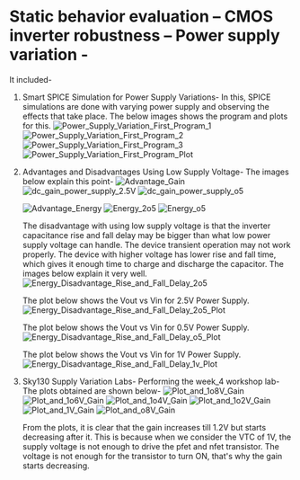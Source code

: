 # Static behavior evaluation – CMOS inverter robustness – Power supply variation - 
It included-
1. Smart SPICE Simulation for Power Supply Variations- 
    In this, SPICE simulations are done with varying power supply and observing the effects that take place. The below images shows the program and plots for this.
    ![Power_Supply_Variation_First_Program_1](/week_4/day_3/Static_Behavior_Evaluation_CMOS_Inverter_Robustness_Power_Supply_Variation/img/Power_Supply_Variation_First_Program_1.png)
    ![Power_Supply_Variation_First_Program_2](/week_4/day_3/Static_Behavior_Evaluation_CMOS_Inverter_Robustness_Power_Supply_Variation/img/Power_Supply_Variation_First_Program_2.png)
    ![Power_Supply_Variation_First_Program_3](/week_4/day_3/Static_Behavior_Evaluation_CMOS_Inverter_Robustness_Power_Supply_Variation/img/Power_Supply_Variation_First_Program_3.png)
    ![Power_Supply_Variation_First_Program_Plot](/week_4/day_3/Static_Behavior_Evaluation_CMOS_Inverter_Robustness_Power_Supply_Variation/img/Power_Supply_Variation_First_Program_Plot.png)
  
2. Advantages and Disadvantages Using Low Supply Voltage-
    The images below explain this point-
    ![Advantage_Gain](/week_4/day_3/Static_Behavior_Evaluation_CMOS_Inverter_Robustness_Power_Supply_Variation/img/Advantage_Gain.png)
    ![dc_gain_power_supply_2.5V](/week_4/day_3/Static_Behavior_Evaluation_CMOS_Inverter_Robustness_Power_Supply_Variation/img/dc_gain_power_supply_2o5.png)
    ![dc_gain_power_supply_o5](/week_4/day_3/Static_Behavior_Evaluation_CMOS_Inverter_Robustness_Power_Supply_Variation/img/dc_gain_power_supply_o5.png)
    
    ![Advantage_Energy](/week_4/day_3/Static_Behavior_Evaluation_CMOS_Inverter_Robustness_Power_Supply_Variation/img/Advantage_Energy.png)
    ![Energy_2o5](/week_4/day_3/Static_Behavior_Evaluation_CMOS_Inverter_Robustness_Power_Supply_Variation/img/Energy_2o5.png)
    ![Energy_o5](/week_4/day_3/Static_Behavior_Evaluation_CMOS_Inverter_Robustness_Power_Supply_Variation/img/Energy_o5.png)
    
    The disadvantage with using low supply voltage is that the inverter capacitance rise and fall delay may be bigger than what low power supply voltage can handle. The device transient operation may not work properly. The device with higher voltage has lower rise and fall time, which gives it enough time to charge and discharge the capacitor. The images below explain it very well.
    ![Energy_Disadvantage_Rise_and_Fall_Delay_2o5](/week_4/day_3/Static_Behavior_Evaluation_CMOS_Inverter_Robustness_Power_Supply_Variation/img/Energy_Disadvantage_Rise_and_Fall_Delay_2o5.png)
    
    The plot below shows the Vout vs Vin for 2.5V Power Supply.
    ![Energy_Disadvantage_Rise_and_Fall_Delay_2o5_Plot](/week_4/day_3/Static_Behavior_Evaluation_CMOS_Inverter_Robustness_Power_Supply_Variation/img/Energy_Disadvantage_Rise_and_Fall_Delay_2o5_Plot.png)
    
    The plot below shows the Vout vs Vin for 0.5V Power Supply.
    ![Energy_Disadvantage_Rise_and_Fall_Delay_o5_Plot](/week_4/day_3/Static_Behavior_Evaluation_CMOS_Inverter_Robustness_Power_Supply_Variation/img/Energy_Disadvantage_Rise_and_Fall_Delay_o5_Plot.png)
    
    The plot below shows the Vout vs Vin for 1V Power Supply.
    ![Energy_Disadvantage_Rise_and_Fall_Delay_1v_Plot](/week_4/day_3/Static_Behavior_Evaluation_CMOS_Inverter_Robustness_Power_Supply_Variation/img/Energy_Disadvantage_Rise_and_Fall_Delay_1v_Plot.png)
    
3. Sky130 Supply Variation Labs-
    Performing the week_4 workshop lab-
    The plots obtained are shown below-
    ![Plot_and_1o8V_Gain](/week_4/day_3/Static_Behavior_Evaluation_CMOS_Inverter_Robustness_Power_Supply_Variation/img/Plot_and_1o8V_Gain.png)
    ![Plot_and_1o6V_Gain](/week_4/day_3/Static_Behavior_Evaluation_CMOS_Inverter_Robustness_Power_Supply_Variation/img/Plot_and_1o6V_Gain.png)
    ![Plot_and_1o4V_Gain](/week_4/day_3/Static_Behavior_Evaluation_CMOS_Inverter_Robustness_Power_Supply_Variation/img/Plot_and_1o4V_Gain.png)
    ![Plot_and_1o2V_Gain](/week_4/day_3/Static_Behavior_Evaluation_CMOS_Inverter_Robustness_Power_Supply_Variation/img/Plot_and_1o2V_Gain.png)
    ![Plot_and_1V_Gain](/week_4/day_3/Static_Behavior_Evaluation_CMOS_Inverter_Robustness_Power_Supply_Variation/img/Plot_and_1V_Gain.png)
    ![Plot_and_o8V_Gain](/week_4/day_3/Static_Behavior_Evaluation_CMOS_Inverter_Robustness_Power_Supply_Variation/img/Plot_and_o8V_Gain.png)
    
    From the plots, it is clear that the gain increases till 1.2V but starts decreasing after it. This is because when we consider the VTC of 1V, the supply voltage is not enough to drive the pfet and nfet transistor. The voltage is not enough for the transistor to turn ON, that's why the gain starts decreasing. 
